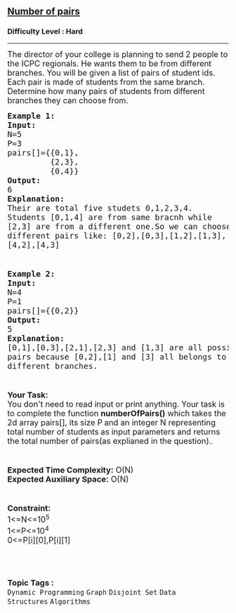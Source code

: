 <h2><a href="https://www.geeksforgeeks.org/problems/number-of-pairs-1645358985/1?page=1&difficulty=Hard&status=unsolved&sortBy=submissions">Number of pairs</a></h2><h3>Difficulty Level : Hard</h3><hr><div class="problems_problem_content__Xm_eO"><p><span style="font-size: 18px;">The director of your college&nbsp;is&nbsp;planning to send 2 people to the ICPC&nbsp;regionals. He&nbsp;wants them to be from different branches. You will be given a list of pairs of student ids. Each pair is made of students from the same branch. Determine how many pairs of students from different branches they can choose from.</span></p>
<pre><span style="font-size: 18px;"><strong>Example 1:
Input:</strong>
N=5
P=3
pairs[]={{0,1},
         {2,3},
         {0,4}}
<strong>Output:</strong>
6
<strong>Explanation:</strong>
Their are total five studets 0,1,2,3,4.
Students [0,1,4] are from same bracnh while 
[2,3] are from a different one.So we can choose
different pairs like: [0,2],[0,3],[1,2],[1,3],
[4,2],[4,3]</span></pre>
<p>&nbsp;</p>
<pre><span style="font-size: 18px;"><strong>Example 2:
Input:</strong>
N=4 
P=1
pairs[]={{0,2}}
<strong>Output:</strong>
5
<strong>Explanation:</strong>
[0,1],[0,3],[2,1],[2,3] and [1,3] are all possible 
pairs because [0,2],[1] and [3] all belongs to 
different branches.</span></pre>
<p>&nbsp;</p>
<p><span style="font-size: 18px;"><strong>Your Task:&nbsp;&nbsp;</strong><br>You don't need to read input or print anything. Your task is to complete the function <strong>numberOfPairs()</strong>&nbsp;which takes the 2d array pairs[], its size P<strong>&nbsp;</strong>and an integer N representing total number of students<strong>&nbsp;</strong>as input parameters&nbsp;and returns the total number of pairs(as explianed in the question).</span>.</p>
<p>&nbsp;</p>
<p><span style="font-size: 18px;"><strong>Expected Time Complexity:</strong> O(N)<br><strong>Expected Auxiliary Space:</strong> O(N)</span></p>
<p>&nbsp;</p>
<p><span style="font-size: 18px;"><strong>Constraint:</strong><br>1&lt;=N&lt;=10<sup>5</sup><br>1&lt;=P&lt;=10<sup>4</sup><br>0&lt;=P[i][0],P[i][1]</span></p>
<p>&nbsp;</p></div><br><p><span style=font-size:18px><strong>Topic Tags : </strong><br><code>Dynamic Programming</code>&nbsp;<code>Graph</code>&nbsp;<code>Disjoint Set</code>&nbsp;<code>Data Structures</code>&nbsp;<code>Algorithms</code>&nbsp;